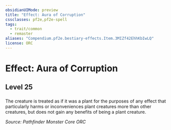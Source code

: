 ```yaml
---
obsidianUIMode: preview
title: "Effect: Aura of Corruption"
cssclasses: pf2e,pf2e-spell
tags:
  - trait/common
  - remaster
aliases: "Compendium.pf2e.bestiary-effects.Item.3MIZf42EhhKbIwLQ"
license: ORC
---
```

# Effect: Aura of Corruption
## Level 25
### 






The creature is treated as if it was a plant for the purposes of any effect that particularly harms or inconveniences plant creatures more than other creatures, but does not gain any benefits of being a plant creature.

*Source: Pathfinder Monster Core*
*ORC*
